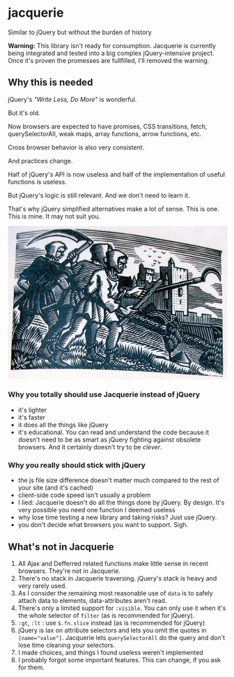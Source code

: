 # jacquerie
Similar to jQuery but without the burden of history

**Warning:** This library isn't ready for consumption. Jacquerie is currently being integrated and tested into a big complex jQuery-intensive project. Once it's proven the promesses are fullfilled, I'll removed the warning.

## Why this is needed

jQuery's *"Write Less, Do More"* is wonderful.

But it's old.

Now browsers are expected to have promises, CSS transitions, fetch, querySelectorAll, weak maps, array functions, arrow functions, etc.

Cross browser behavior is also very consistent.

And practices change.

Half of jQuery's API is now useless and half of the implementation of useful functions is useless.

But jQuery's logic is still relevant. And we don't need to learn it.

That's why jQuery simplified alternatives make a lot of sense. This is one. This is mine. It may not suit you.

![Jacquerie](doc/jacquerie-gravure.jpg "Jacquerie: Not a Revolution")

### Why you totally should use Jacquerie instead of jQuery

* it's lighter
* it's faster
* it does all the things like jQuery
* it's educational. You can read and understand the code because it doesn't need to be as smart as jQuery fighting against obsolete browsers. And it certainly doesn't try to be *clever*.

### Why you really should stick with jQuery

* the js file size difference doesn't matter much compared to the rest of your site (and it's cached)
* client-side code speed isn't usually a problem
* I lied: Jacquerie doesn't do all the things done by jQuery. By design. It's very possible you need one function I deemed useless
* why lose time testing a new library and taking risks? Just use jQuery.
* you don't decide what browsers you want to support. Sigh.

## What's not in Jacquerie

1. All Ajax and Defferred related functions make little sense in recent browsers. They're not in Jacquerie.
1. There's no stack in Jacquerie traversing. jQuery's stack is heavy and very rarely used.
1. As I consider the remaining most reasonable use of `data` is to safely attach data to elements, data-attributes aren't read.
1. There's only a limited support for `:visible`. You can only use it when it's the whole selector of `filter` (as is recommended for jQuery).
1. `:gt`, `:lt` : use `$.fn.slice` instead (as is recommended for jQuery)
1. jQuery is lax on attribute selectors and lets you omit the quotes in `[name="value"]`. Jacquerie lets `querySelectorAll` do the query and don't lose time cleaning your selectors.
1. I made choices, and things I found useless weren't implemented
1. I probably forgot some important features. This can change, if you ask for them.
